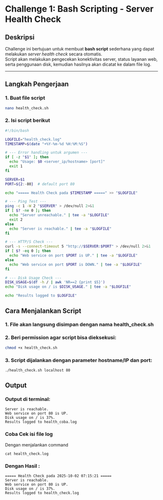 # Challenge 1: Bash Scripting - Server Health Check

## Deskripsi
Challenge ini bertujuan untuk membuat **bash script** sederhana yang dapat melakukan *server health check* secara otomatis.  
Script akan melakukan pengecekan konektivitas server, status layanan web, serta penggunaan disk, kemudian hasilnya akan dicatat ke dalam file log.

---

## Langkah Pengerjaan

### 1. Buat file script
```bash
nano health_check.sh
```
### 2. Isi script berikut
```bash
#!/bin/bash

LOGFILE="health_check.log"
TIMESTAMP=$(date "+%Y-%m-%d %H:%M:%S")

# --- Error handling untuk argumen ---
if [ -z "$1" ]; then
  echo "Usage: $0 <server_ip/hostname> [port]"
  exit 1
fi

SERVER=$1
PORT=${2:-80}  # default port 80

echo "===== Health Check pada $TIMESTAMP =====" >> "$LOGFILE"

# --- Ping Test ---
ping -c 1 -W 2 "$SERVER" > /dev/null 2>&1
if [ $? -ne 0 ]; then
  echo "Server unreachable." | tee -a "$LOGFILE"
  exit 2
else
  echo "Server is reachable." | tee -a "$LOGFILE"
fi

# --- HTTP/S Check ---
curl -s --connect-timeout 5 "http://$SERVER:$PORT" > /dev/null 2>&1
if [ $? -eq 0 ]; then
  echo "Web service on port $PORT is UP." | tee -a "$LOGFILE"
else
  echo "Web service on port $PORT is DOWN." | tee -a "$LOGFILE"
fi

# --- Disk Usage Check ---
DISK_USAGE=$(df -h / | awk 'NR==2 {print $5}')
echo "Disk usage on / is $DISK_USAGE." | tee -a "$LOGFILE"

echo "Results logged to $LOGFILE"

```
## Cara Menjalankan Script

### 1. File akan langsung disimpan dengan nama health_check.sh
### 2. Beri permission agar script bisa dieksekusi:
```bash
chmod +x health_check.sh
```
### 3. Script dijalankan dengan parameter hostname/IP dan port:
```bash
./health_check.sh localhost 80
```

## Output
### Output di terminal:
```
Server is reachable.
Web service on port 80 is UP.
Disk usage on / is 37%.
Results logged to health_coba.log
```

### Coba Cek isi file log
Dengan menjalankan command
```
cat health_check.log
```
### Dengan Hasil :
```
===== Health Check pada 2025-10-02 07:15:21 =====
Server is reachable.
Web service on port 80 is UP.
Disk usage on / is 37%.
Results logged to health_check.log
```





